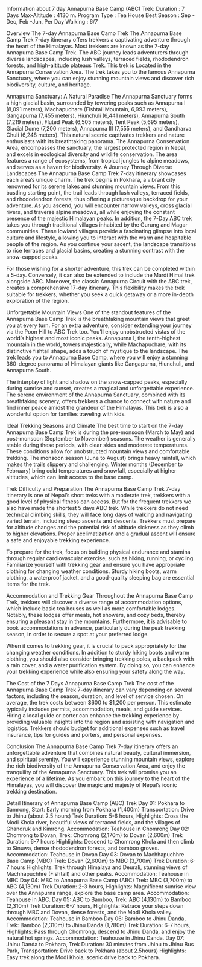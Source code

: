 Information about 7 day Annapurna Base Camp (ABC) Trek:
Duration : 7 Days
Max-Altitude : 4130 m.
Program Type : Tea House
Best Season : Sep -Dec, Feb -Jun,
Per Day Walking : 6/7

Overview
The 7-day Annapurna Base Camp Trek
The Annapurna Base Camp Trek 7-day itinerary offers trekkers a captivating adventure through the heart of the Himalayas. Most trekkers are known as the 7-day Annapurna Base Camp Trek. The ABC journey leads adventurers through diverse landscapes, including lush valleys, terraced fields, rhododendron forests, and high-altitude plateaus Trek. This trek is Located in the Annapurna Conservation Area. The trek takes you to the famous Annapurna Sanctuary, where you can enjoy stunning mountain views and discover rich biodiversity, culture, and heritage.

Annapurna Sanctuary: A Natural Paradise
The Annapurna Sanctuary forms a high glacial basin, surrounded by towering peaks such as Annapurna I (8,091 meters), Machapuchare (Fishtail Mountain, 6,993 meters), Gangapurna (7,455 meters), Hiunchuli (6,441 meters), Annapurna South (7,219 meters), Fluted Peak (6,505 meters), Tent Peak (5,695 meters), Glacial Dome (7,200 meters), Annapurna III (7,555 meters), and Gandharva Chuli (6,248 meters). This natural scenic captivates trekkers and nature enthusiasts with its breathtaking panorama. The Annapurna Conservation Area, encompasses the sanctuary, the largest protected region in Nepal, and excels in ecological diversity and wildlife conservation. The area features a range of ecosystems, from tropical jungles to alpine meadows, and serves as a haven for biodiversity.
A Journey Through Diverse Landscapes
The Annapurna Base Camp Trek 7-day itinerary showcases each area’s unique charm. The trek begins in Pokhara, a vibrant city renowned for its serene lakes and stunning mountain views. From this bustling starting point, the trail leads through lush valleys, terraced fields, and rhododendron forests, thus offering a picturesque backdrop for your adventure. As you ascend, you will encounter narrow valleys, cross glacial rivers, and traverse alpine meadows, all while enjoying the constant presence of the majestic Himalayan peaks.
In addition, the 7-Day ABC trek takes you through traditional villages inhabited by the Gurung and Magar communities. These lowland villages provide a fascinating glimpse into local culture and lifestyle, allowing you to interact with the warm and hospitable people of the region. As you continue your ascent, the landscape transitions to rice terraces and glacial basins, creating a stunning contrast with the snow-capped peaks.

For those wishing for a shorter adventure, this trek can be completed within a 5-day. Conversely, it can also be extended to include the Mardi Himal trek alongside ABC. Moreover, the classic Annapurna Circuit with the ABC trek, creates a comprehensive 17-day itinerary. This flexibility makes the trek suitable for trekkers, whether you seek a quick getaway or a more in-depth exploration of the region.

Unforgettable Mountain Views
One of the standout features of the Annapurna Base Camp Trek is the breathtaking mountain views that greet you at every turn. For an extra adventure, consider extending your journey via the Poon Hill to ABC Trek too. You’ll enjoy unobstructed vistas of the world’s highest and most iconic peaks. Annapurna I, the tenth-highest mountain in the world, towers majestically, while Machapuchare, with its distinctive fishtail shape, adds a touch of mystique to the landscape. The trek leads you to Annapurna Base Camp, where you will enjoy a stunning 360-degree panorama of Himalayan giants like Gangapurna, Hiunchuli, and Annapurna South.

The interplay of light and shadow on the snow-capped peaks, especially during sunrise and sunset, creates a magical and unforgettable experience. The serene environment of the Annapurna Sanctuary, combined with its breathtaking scenery, offers trekkers a chance to connect with nature and find inner peace amidst the grandeur of the Himalayas. This trek is also a wonderful option for families traveling with kids.

Ideal Trekking Seasons and Climate
The best time to start on the 7-day Annapurna Base Camp Trek is during the pre-monsoon (March to May) and post-monsoon (September to November) seasons. The weather is generally stable during these periods, with clear skies and moderate temperatures. These conditions allow for unobstructed mountain views and comfortable trekking. The monsoon season (June to August) brings heavy rainfall, which makes the trails slippery and challenging. Winter months (December to February) bring cold temperatures and snowfall, especially at higher altitudes, which can limit access to the base camp.

Trek Difficulty and Preparation
The Annapurna Base Camp Trek 7-day itinerary is one of Nepal’s short treks with a moderate trek, trekkers with a good level of physical fitness can access. But for the frequent trekkers we also have made the shortest 5 days ABC trek. While trekkers do not need technical climbing skills, they will face long days of walking and navigating varied terrain, including steep ascents and descents. Trekkers must prepare for altitude changes and the potential risk of altitude sickness as they climb to higher elevations. Proper acclimatization and a gradual ascent will ensure a safe and enjoyable trekking experience.

To prepare for the trek, focus on building physical endurance and stamina through regular cardiovascular exercise, such as hiking, running, or cycling. Familiarize yourself with trekking gear and ensure you have appropriate clothing for changing weather conditions. Sturdy hiking boots, warm clothing, a waterproof jacket, and a good-quality sleeping bag are essential items for the trek.

Accommodation and Trekking Gear
Throughout the Annapurna Base Camp Trek, trekkers will discover a diverse range of accommodation options, which include basic tea houses as well as more comfortable lodges. Notably, these lodges offer meals, hot showers, and cozy beds, thereby ensuring a pleasant stay in the mountains. Furthermore, it is advisable to book accommodations in advance, particularly during the peak trekking season, in order to secure a spot at your preferred lodge.

When it comes to trekking gear, it is crucial to pack appropriately for the changing weather conditions. In addition to sturdy hiking boots and warm clothing, you should also consider bringing trekking poles, a backpack with a rain cover, and a water purification system. By doing so, you can enhance your trekking experience while also ensuring your safety along the way.

The Cost of the 7 Days Annapurna Base Camp Trek
The cost of the Annapurna Base Camp Trek 7-day itinerary can vary depending on several factors, including the season, duration, and level of service chosen. On average, the trek costs between $600 to $1,200 per person. This estimate typically includes permits, accommodation, meals, and guide services. Hiring a local guide or porter can enhance the trekking experience by providing valuable insights into the region and assisting with navigation and logistics. Trekkers should budget for additional expenses such as travel insurance, tips for guides and porters, and personal expenses.

Conclusion
The Annapurna Base Camp Trek 7-day itinerary offers an unforgettable adventure that combines natural beauty, cultural immersion, and spiritual serenity. You will experience stunning mountain views, explore the rich biodiversity of the Annapurna Conservation Area, and enjoy the tranquility of the Annapurna Sanctuary. This trek will promise you an experience of a lifetime. As you embark on this journey to the heart of the Himalayas, you will discover the magic and majesty of Nepal’s iconic trekking destination.

Detail Itinerary of Annapurna Base Camp (ABC) Trek
Day 01: Pokhara to Samrong, Start: Early morning from Pokhara (1,400m) Transportation: Drive to Jhinu (about 2.5 hours) Trek Duration: 5-6 hours, Highlights: Cross the Modi Khola river, beautiful views of terraced fields, and the villages of Ghandruk and Kimrong. Accommodation: Teahouse in Chomrong
Day 02: Chomrong to Dovan, Trek: Chomrong (2,170m) to Dovan (2,600m) Trek Duration: 6-7 hours
Highlights: Descend to Chomrong Khola and then climb to Sinuwa, dense rhododendron forests, and bamboo groves. Accommodation: Teahouse in Dovan
Day 03: Dovan to Machhapuchhre Base Camp (MBC) Trek: Dovan (2,600m) to MBC (3,700m)
Trek Duration: 6-7 hours Highlights: Trek through Himalaya and Deurali, stunning views of Machhapuchhre (Fishtail) and other peaks. Accommodation: Teahouse in MBC
Day 04: MBC to Annapurna Base Camp (ABC) Trek: MBC (3,700m) to ABC (4,130m)
Trek Duration: 2-3 hours, Highlights: Magnificent sunrise view over the Annapurna range, explore the base camp area. Accommodation: Teahouse in ABC.
Day 05: ABC to Bamboo, Trek: ABC (4,130m) to Bamboo (2,310m) Trek Duration: 6-7 hours, Highlights: Retrace your steps down through MBC and Dovan, dense forests, and the Modi Khola valley. Accommodation: Teahouse in Bamboo
Day 06: Bamboo to Jhinu Danda, Trek: Bamboo (2,310m) to Jhinu Danda (1,780m) Trek Duration: 6-7 hours, Highlights: Pass through Chomrong, descend to Jhinu Danda, and enjoy the natural hot springs.
Accommodation: Teahouse in Jhinu Danda.
Day 07: Jhinu Danda to Pokhara, Trek Duration: 30 minutes from Jhinu to Jhinu Bus Park, Transportation: Drive back to Pokhara (about 2.5hours) Highlights: Easy trek along the Modi Khola, scenic drive back to Pokhara.
